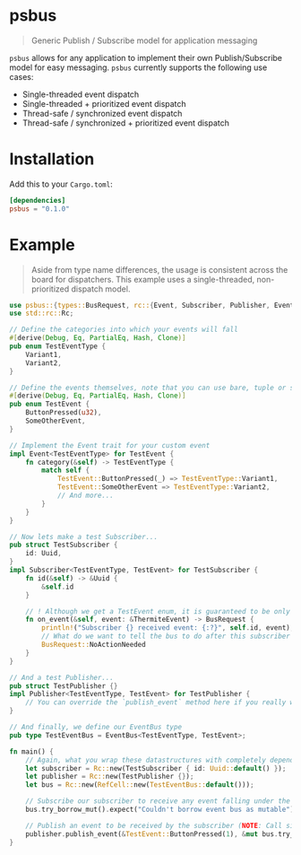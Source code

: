 # psbus
> Generic Publish / Subscribe model for application messaging

`psbus` allows for any application to implement their own Publish/Subscribe model for easy messaging. `psbus` currently supports the following use cases:
* Single-threaded event dispatch
* Single-threaded + prioritized event dispatch
* Thread-safe / synchronized event dispatch
* Thread-safe / synchronized + prioritized event dispatch

# Installation

Add this to your `Cargo.toml`:

```toml
[dependencies]
psbus = "0.1.0"
```

# Example
> Aside from type name differences, the usage is consistent across the board for dispatchers. This example uses a single-threaded, non-prioritized dispatch model.

```rust
use psbus::{types::BusRequest, rc::{Event, Subscriber, Publisher, EventBus}};
use std::rc::Rc;

// Define the categories into which your events will fall
#[derive(Debug, Eq, PartialEq, Hash, Clone)]
pub enum TestEventType {
    Variant1,
    Variant2,
}

// Define the events themselves, note that you can use bare, tuple or struct enums all the same!
#[derive(Debug, Eq, PartialEq, Hash, Clone)]
pub enum TestEvent {
    ButtonPressed(u32),
    SomeOtherEvent,
}

// Implement the Event trait for your custom event
impl Event<TestEventType> for TestEvent {
    fn category(&self) -> TestEventType {
        match self {
            TestEvent::ButtonPressed(_) => TestEventType::Variant1,
            TestEvent::SomeOtherEvent => TestEventType::Variant2,
            // And more...
        }
    }
}

// Now lets make a test Subscriber...
pub struct TestSubscriber {
    id: Uuid,
}
impl Subscriber<TestEventType, TestEvent> for TestSubscriber {
    fn id(&self) -> &Uuid {
        &self.id
    }

    // ! Although we get a TestEvent enum, it is guaranteed to be only of the TestEventType that we are subscribed to
    fn on_event(&self, event: &ThermiteEvent) -> BusRequest {
        println!("Subscriber {} received event: {:?}", self.id, event);
        // What do we want to tell the bus to do after this subscriber is processed? For now, nothing... see crate::types::BusRequest for more actions
        BusRequest::NoActionNeeded
    }
}

// And a test Publisher...
pub struct TestPublisher {}
impl Publisher<TestEventType, TestEvent> for TestPublisher {
    // You can override the `publish_event` method here if you really want to...
}

// And finally, we define our EventBus type
pub type TestEventBus = EventBus<TestEventType, TestEvent>;

fn main() {
    // Again, what you wrap these datastructures with completely depends on your use case.
    let subscriber = Rc::new(TestSubscriber { id: Uuid::default() });
    let publisher = Rc::new(TestPublisher {});
    let bus = Rc::new(RefCell::new(TestEventBus::default()));

    // Subscribe our subscriber to receive any event falling under the `Variant1` category
    bus.try_borrow_mut().expect("Couldn't borrow event bus as mutable").subscribe(&subscriber, TestEventType::Variant1);

    // Publish an event to be received by the subscriber (NOTE: Call site here may vary depending on how you wrap your datastructures)
    publisher.publish_event(&TestEvent::ButtonPressed(1), &mut bus.try_borrow_mut().expect("Couldn't borrow event bus as mutable"));
}
```
